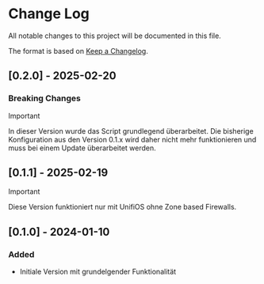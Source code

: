 # Change Log
All notable changes to this project will be documented in this file.
 
The format is based on [Keep a Changelog](http://keepachangelog.com/).

## [0.2.0] - 2025-02-20

### Breaking Changes 

> [!IMPORTANT]
> In dieser Version wurde das Script grundlegend überarbeitet. Die bisherige Konfiguration aus den Version 0.1.x wird daher nicht mehr funktionieren und muss bei einem Update überarbeitet werden.


## [0.1.1] - 2025-02-19 

> [!IMPORTANT]
> Diese Version funktioniert nur mit UnifiOS ohne Zone based Firewalls.


## [0.1.0] - 2024-01-10
 
### Added

- Initiale Version mit grundelgender Funktionalität
